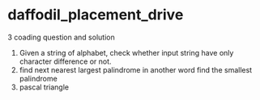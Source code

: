 # daffodil_placement_drive
3 coading question and solution


1) Given a string of alphabet, check whether input string have 
 only character difference or not. 
2) find next nearest largest palindrome  in another word
  find the smallest palindrome
3) pascal triangle

